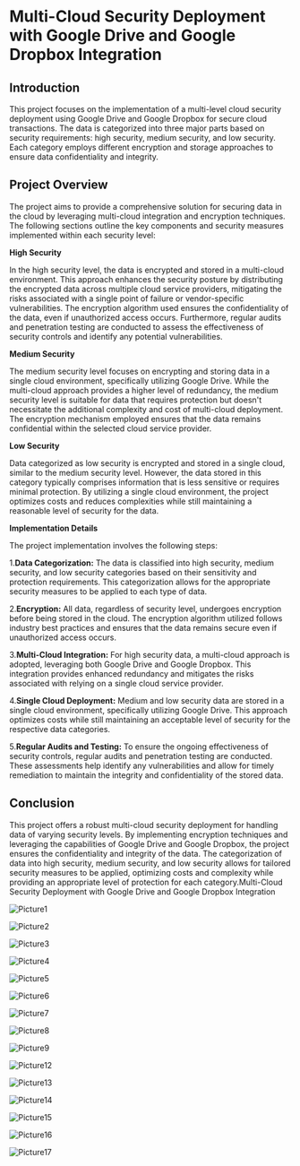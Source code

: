 
# Multi-Cloud Security Deployment with Google Drive and Google Dropbox Integration

## Introduction 

This project focuses on the implementation of a multi-level cloud security deployment using Google Drive and Google Dropbox for secure cloud transactions. The data is categorized into three major parts based on security requirements: high security, medium security, and low security. Each category employs different encryption and storage approaches to ensure data confidentiality and integrity.

## Project Overview

The project aims to provide a comprehensive solution for securing data in the cloud by leveraging multi-cloud integration and encryption techniques. The following sections outline the key components and security measures implemented within each security level:

**High Security**

In the high security level, the data is encrypted and stored in a multi-cloud environment. This approach enhances the security posture by distributing the encrypted data across multiple cloud service providers, mitigating the risks associated with a single point of failure or vendor-specific vulnerabilities. The encryption algorithm used ensures the confidentiality of the data, even if unauthorized access occurs. Furthermore, regular audits and penetration testing are conducted to assess the effectiveness of security controls and identify any potential vulnerabilities.

**Medium Security**

The medium security level focuses on encrypting and storing data in a single cloud environment, specifically utilizing Google Drive. While the multi-cloud approach provides a higher level of redundancy, the medium security level is suitable for data that requires protection but doesn't necessitate the additional complexity and cost of multi-cloud deployment. The encryption mechanism employed ensures that the data remains confidential within the selected cloud service provider.

**Low Security**

Data categorized as low security is encrypted and stored in a single cloud, similar to the medium security level. However, the data stored in this category typically comprises information that is less sensitive or requires minimal protection. By utilizing a single cloud environment, the project optimizes costs and reduces complexities while still maintaining a reasonable level of security for the data.

**Implementation Details**

The project implementation involves the following steps:

1.**Data Categorization:** The data is classified into high security, medium security, and low security categories based on their sensitivity and protection requirements. This categorization allows for the appropriate security measures to be applied to each type of data.

2.**Encryption:** All data, regardless of security level, undergoes encryption before being stored in the cloud. The encryption algorithm utilized follows industry best practices and ensures that the data remains secure even if unauthorized access occurs.

3.**Multi-Cloud Integration:** For high security data, a multi-cloud approach is adopted, leveraging both Google Drive and Google Dropbox. This integration provides enhanced redundancy and mitigates the risks associated with relying on a single cloud service provider.

4.**Single Cloud Deployment:** Medium and low security data are stored in a single cloud environment, specifically utilizing Google Drive. This approach optimizes costs while still maintaining an acceptable level of security for the respective data categories.

5.**Regular Audits and Testing:** To ensure the ongoing effectiveness of security controls, regular audits and penetration testing are conducted. These assessments help identify any vulnerabilities and allow for timely remediation to maintain the integrity and confidentiality of the stored data.

## Conclusion

This project offers a robust multi-cloud security deployment for handling data of varying security levels. By implementing encryption techniques and leveraging the capabilities of Google Drive and Google Dropbox, the project ensures the confidentiality and integrity of the data. The categorization of data into high security, medium security, and low security allows for tailored security measures to be applied, optimizing costs and complexity while providing an appropriate level of protection for each category.Multi-Cloud Security Deployment with Google Drive and Google Dropbox Integration







![Picture1](https://user-images.githubusercontent.com/78259781/224301165-0005a55c-9c92-4c48-a3cc-b66ebcf28ee3.png)



![Picture2](https://user-images.githubusercontent.com/78259781/224303201-1bdcf657-8ef2-4d08-b970-3158fbc0239f.png)




![Picture3](https://user-images.githubusercontent.com/78259781/224303228-dd8af9e4-ed71-43f6-81cb-10bcd9829c7d.png)



![Picture4](https://user-images.githubusercontent.com/78259781/224303275-56515d3f-1082-4aac-a146-57ee35015bd2.png)



![Picture5](https://user-images.githubusercontent.com/78259781/224303330-e3f3032d-ad9f-4e1b-b474-557c3149d1a2.png)




![Picture6](https://user-images.githubusercontent.com/78259781/224303376-313cf1de-799d-4a61-b974-897bf221076b.png)



![Picture7](https://user-images.githubusercontent.com/78259781/224303489-0c2fd0d1-023e-4606-977c-17510208c766.png)



![Picture8](https://user-images.githubusercontent.com/78259781/224303519-0f5bd0c2-c45f-4782-9081-d5db4de38629.png)



![Picture9](https://user-images.githubusercontent.com/78259781/224303549-451b4a9c-09a1-4c7c-ab89-b95bba0f2461.png)



![Picture12](https://user-images.githubusercontent.com/78259781/224303587-a1ac3f54-db50-47a1-8082-4e876e3c6053.png)


![Picture13](https://user-images.githubusercontent.com/78259781/224303627-6d0ae15a-63bb-467f-b4e1-e3548bdcb520.png)


![Picture14](https://user-images.githubusercontent.com/78259781/224303664-90036811-a690-48fa-9a09-d0e32c55ac38.png)



![Picture15](https://user-images.githubusercontent.com/78259781/224303706-773a6402-c440-4669-98f0-d9e946a9bed9.png)




![Picture16](https://user-images.githubusercontent.com/78259781/224303764-42e893e2-3d97-41a7-9300-3ca1ee1659f9.png)




![Picture17](https://user-images.githubusercontent.com/78259781/224303794-d9b13e31-3b07-4aa2-a4c8-ccd71640a76d.png)




